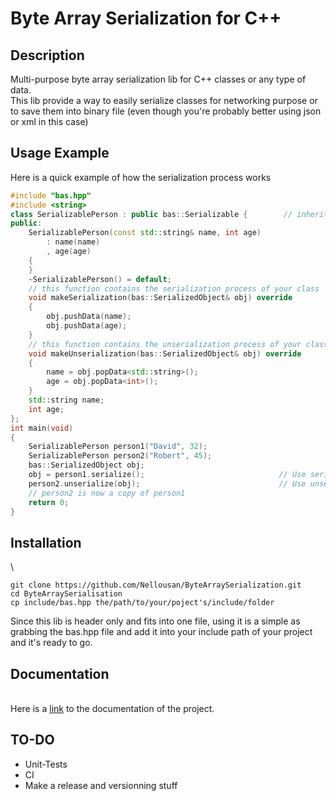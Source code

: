 # Byte Array Serialization for C++

## Description

Multi-purpose byte array serialization lib for C++ classes or any type of data.\
This lib provide a way to easily serialize classes for networking purpose or to save them into binary file (even though you're probably better using json or xml in this case)

## Usage Example

Here is a quick example of how the serialization process works

```c++
#include "bas.hpp"
#include <string>
class SerializablePerson : public bas::Serializable {        // inherit from the Serializable class
public:
    SerializablePerson(const std::string& name, int age)
        : name(name)
        , age(age)
    {
    }
    ~SerializablePerson() = default;
    // this function contains the serialization process of your class
    void makeSerialization(bas::SerializedObject& obj) override
    {
        obj.pushData(name);                     
        obj.pushData(age);
    }
    // this function contains the unserialization process of your class
    void makeUnserialization(bas::SerializedObject& obj) override
    {
        name = obj.popData<std::string>();
        age = obj.popData<int>();
    }
    std::string name;
    int age;
};
int main(void)
{
    SerializablePerson person1("David", 32);
    SerializablePerson person2("Robert", 45);
    bas::SerializedObject obj;
    obj = person1.serialize();                              // Use serialize() and not makeSerialization()
    person2.unserialize(obj);                               // Use unserialize() and not makeUnserialization()
    // person2 is now a copy of person1
    return 0;
}
```

## Installation
\
```
git clone https://github.com/Nellousan/ByteArraySerialization.git
cd ByteArraySerialisation
cp include/bas.hpp the/path/to/your/poject's/include/folder
```

Since this lib is header only and fits into one file, using it is a simple as grabbing the bas.hpp file and add it into your include path of your project and it's ready to go.

## Documentation
\
Here is a [link](https://nellousan.github.io/ByteArraySerialization/) to the documentation of the project.

## TO-DO

- Unit-Tests
- CI
- Make a release and versionning stuff
